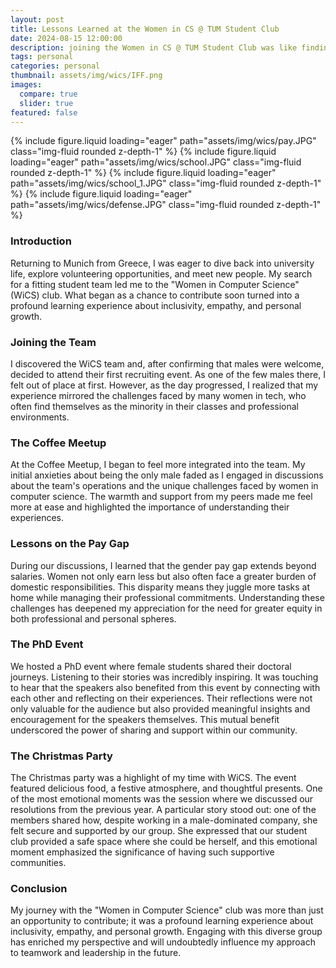 ```yaml
---
layout: post
title: Lessons Learned at the Women in CS @ TUM Student Club 
date: 2024-08-15 12:00:00
description: joining the Women in CS @ TUM Student Club was like finding a guiding light in a vast, complex landscape. It taught me the value of community and the strength that comes from diverse voices working together
tags: personal
categories: personal
thumbnail: assets/img/wics/IFF.png
images:
  compare: true
  slider: true
featured: false
---
```

<swiper-container keyboard="true" navigation="true" pagination="true" pagination-clickable="true" pagination-dynamic-bullets="true" rewind="true">
  <swiper-slide>{% include figure.liquid loading="eager" path="assets/img/wics/pay.JPG" class="img-fluid rounded z-depth-1" %}</swiper-slide>
  <swiper-slide>{% include figure.liquid loading="eager" path="assets/img/wics/school.JPG" class="img-fluid rounded z-depth-1" %}</swiper-slide>
  <swiper-slide>{% include figure.liquid loading="eager" path="assets/img/wics/school_1.JPG" class="img-fluid rounded z-depth-1" %}</swiper-slide>
  <swiper-slide>{% include figure.liquid loading="eager" path="assets/img/wics/defense.JPG" class="img-fluid rounded z-depth-1" %}</swiper-slide>
</swiper-container>

### Introduction
Returning to Munich from Greece, I was eager to dive back into university life, explore volunteering opportunities, and meet new people. My search for a fitting student team led me to the "Women in Computer Science" (WiCS) club. What began as a chance to contribute soon turned into a profound learning experience about inclusivity, empathy, and personal growth.

### Joining the Team
I discovered the WiCS team and, after confirming that males were welcome, decided to attend their first recruiting event. As one of the few males there, I felt out of place at first. However, as the day progressed, I realized that my experience mirrored the challenges faced by many women in tech, who often find themselves as the minority in their classes and professional environments.

### The Coffee Meetup
At the Coffee Meetup, I began to feel more integrated into the team. My initial anxieties about being the only male faded as I engaged in discussions about the team's operations and the unique challenges faced by women in computer science. The warmth and support from my peers made me feel more at ease and highlighted the importance of understanding their experiences.

### Lessons on the Pay Gap
During our discussions, I learned that the gender pay gap extends beyond salaries. Women not only earn less but also often face a greater burden of domestic responsibilities. This disparity means they juggle more tasks at home while managing their professional commitments. Understanding these challenges has deepened my appreciation for the need for greater equity in both professional and personal spheres.

### The PhD Event
We hosted a PhD event where female students shared their doctoral journeys. Listening to their stories was incredibly inspiring. It was touching to hear that the speakers also benefited from this event by connecting with each other and reflecting on their experiences. Their reflections were not only valuable for the audience but also provided meaningful insights and encouragement for the speakers themselves. This mutual benefit underscored the power of sharing and support within our community.

### The Christmas Party
The Christmas party was a highlight of my time with WiCS. The event featured delicious food, a festive atmosphere, and thoughtful presents. One of the most emotional moments was the session where we discussed our resolutions from the previous year. A particular story stood out: one of the members shared how, despite working in a male-dominated company, she felt secure and supported by our group. She expressed that our student club provided a safe space where she could be herself, and this emotional moment emphasized the significance of having such supportive communities.

### Conclusion
My journey with the "Women in Computer Science" club was more than just an opportunity to contribute; it was a profound learning experience about inclusivity, empathy, and personal growth. Engaging with this diverse group has enriched my perspective and will undoubtedly influence my approach to teamwork and leadership in the future.
